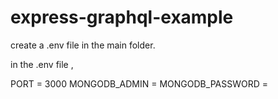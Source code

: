 # express-graphql-example

create a .env file in the main folder.

in the .env file ,

PORT = 3000
MONGODB_ADMIN =
MONGODB_PASSWORD =
